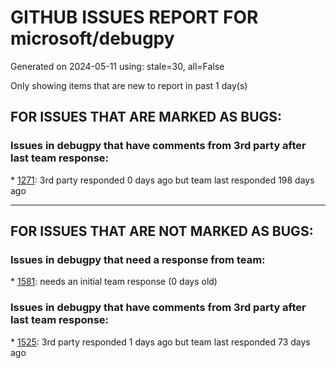 
# GITHUB ISSUES REPORT FOR microsoft/debugpy


Generated on 2024-05-11 using: stale=30, all=False


Only showing items that are new to report in past 1 day(s)


## FOR ISSUES THAT ARE MARKED AS BUGS:


### Issues in debugpy that have comments from 3rd party after last team response:


\* [1271](https://github.com/microsoft/debugpy/issues/1271 "Timeout while using vscode debugger with any program which spawns a process"): 3rd party responded 0 days ago but team last responded 198 days ago

---

## FOR ISSUES THAT ARE NOT MARKED AS BUGS:


### Issues in debugpy that need a response from team:


\* [1581](https://github.com/microsoft/debugpy/issues/1581 "Configure variables view presentation of `len()`"): needs an initial team response (0 days old)

### Issues in debugpy that have comments from 3rd party after last team response:


\* [1525](https://github.com/microsoft/debugpy/issues/1525 "Display order of properties of a tensor object in debugging"): 3rd party responded 1 days ago but team last responded 73 days ago
